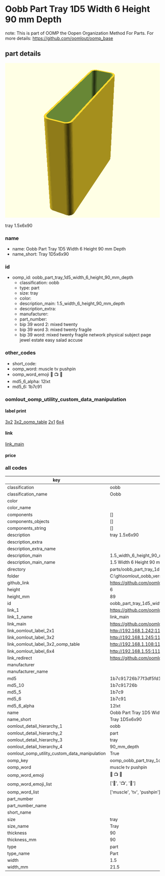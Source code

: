 # Oobb Part Tray 1D5 Width 6 Height 90 mm Depth  

note: This is part of OOMP the Oopen Organization Method For Parts. For more details: https://github.com/oomlout/oomp_base

##  part details
  

[![](3dpr.png)](3dpr.png)

tray 1.5x6x90



### name
* name: Oobb Part Tray 1D5 Width 6 Height 90 mm Depth
* name_short: Tray 1D5x6x90 
### id
* oomp_id: oobb_part_tray_1d5_width_6_height_90_mm_depth
  * classification: oobb
  * type: part
  * size: tray
  * color: 
  * description_main: 1.5_width_6_height_90_mm_depth
  * description_extra: 
  * manufacturer: 
  * part_number: 
  * bip 39 word 2: mixed twenty
  * bip 39 word 3: mixed twenty fragile
  * bip 39 word: mixed twenty fragile network physical subject page jewel estate easy salad accuse

### other_codes
* short_code: 
* oomp_word: muscle tv pushpin
* oomp_word_emoji :muscle: :tv: :pushpin:
* md5_6_alpha: 12lxt
* md5_6: 1b7c91






### oomlout_oomp_utility_custom_data_manipulation
#### label print
[3x2](http://192.168.1.245:1112/?label=oomp%2012lxt)
[3x2_oomp_table](http://192.168.1.108:1112/?label=oomp%2012lxt)
[2x1](http://192.168.1.242:1112/?label=oomp%2012lxt)
[6x4](http://192.168.1.55:1112/?label=oomp%2012lxt)    

#### link

[link_main](https://github.com/oomlout/oomlout_oobb_version_4_generated_parts/tree/main/navigation_oomp/oobb/part/tray/1.5_width_6_height_90_mm_depth/part)                              

#### price







### all codes 
| key | value |  
| --- | --- |  
| classification | oobb |  
| classification_name | Oobb |  
| color |  |  
| color_name |  |  
| components | [] |  
| components_objects | [] |  
| components_string | [] |  
| description | tray 1.5x6x90 |  
| description_extra |  |  
| description_extra_name |  |  
| description_main | 1.5_width_6_height_90_mm_depth |  
| description_main_name | 1.5 Width 6 Height 90 mm Depth |  
| directory | parts/oobb_part_tray_1d5_width_6_height_90_mm_depth |  
| folder | C:\gh\oomlout_oobb_version_4_generated_parts\parts\oobb_part_tray_1d5_width_6_height_90_mm_depth |  
| github_link | https://github.com/oomlout/oomlout_oomp_part_src/tree/main/parts/oobb_part_tray_1d5_width_6_height_90_mm_depth |  
| height | 6 |  
| height_mm | 89 |  
| id | oobb_part_tray_1d5_width_6_height_90_mm_depth |  
| link_1 | https://github.com/oomlout/oomlout_oobb_version_4_generated_parts/tree/main/navigation_oomp/oobb/part/tray/1.5_width_6_height_90_mm_depth/part |  
| link_1_name | link_main |  
| link_main | https://github.com/oomlout/oomlout_oobb_version_4_generated_parts/tree/main/navigation_oomp/oobb/part/tray/1.5_width_6_height_90_mm_depth/part |  
| link_oomlout_label_2x1 | http://192.168.1.242:1112/?label=oomp%2012lxt |  
| link_oomlout_label_3x2 | http://192.168.1.245:1112/?label=oomp%2012lxt |  
| link_oomlout_label_3x2_oomp_table | http://192.168.1.108:1112/?label=oomp%2012lxt |  
| link_oomlout_label_6x4 | http://192.168.1.55:1112/?label=oomp%2012lxt |  
| link_redirect | https://github.com/oomlout/oomlout_oobb_version_4_generated_parts/tree/main/parts/oobb_tray_1d5_06_90 |  
| manufacturer |  |  
| manufacturer_name |  |  
| md5 | 1b7c91726b77f3df5fd1f94cb8facc71 |  
| md5_10 | 1b7c91726b |  
| md5_5 | 1b7c9 |  
| md5_6 | 1b7c91 |  
| md5_6_alpha | 12lxt |  
| name | Oobb Part Tray 1D5 Width 6 Height 90 mm Depth |  
| name_short | Tray 1D5x6x90  |  
| oomlout_detail_hierarchy_1 | oobb |  
| oomlout_detail_hierarchy_2 | part |  
| oomlout_detail_hierarchy_3 | tray |  
| oomlout_detail_hierarchy_4 | 90_mm_depth |  
| oomlout_oomp_utility_custom_data_manipulation | True |  
| oomp_key | oomp_oobb_part_tray_1d5_width_6_height_90_mm_depth |  
| oomp_word | muscle tv pushpin |  
| oomp_word_emoji | :muscle: :tv: :pushpin: |  
| oomp_word_emoji_list | [':muscle:', ':tv:', ':pushpin:'] |  
| oomp_word_list | ['muscle', 'tv', 'pushpin'] |  
| part_number |  |  
| part_number_name |  |  
| short_name |  |  
| size | tray |  
| size_name | Tray |  
| thickness | 90 |  
| thickness_mm | 90 |  
| type | part |  
| type_name | Part |  
| width | 1.5 |  
| width_mm | 21.5 |  
